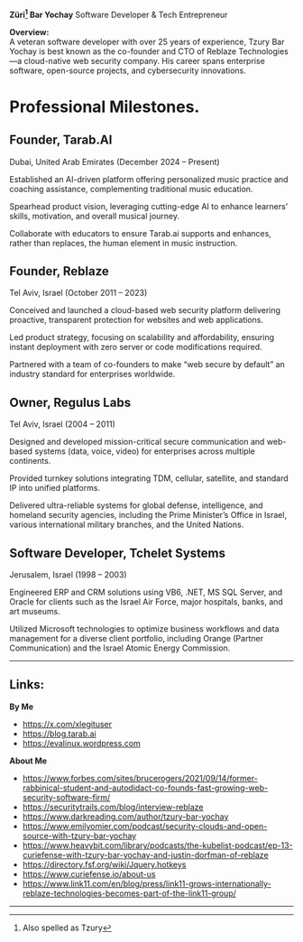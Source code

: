 **Züri[^1] Bar Yochay**
Software Developer & Tech Entrepreneur

**Overview:**  
A veteran software developer with over 25 years of experience, Tzury Bar Yochay is best known as the co-founder and CTO of Reblaze Technologies—a cloud-native web security company. His career spans enterprise software, open-source projects, and cybersecurity innovations.

# Professional Milestones.

## Founder, Tarab.AI
Dubai, United Arab Emirates (December 2024 – Present)

Established an AI-driven platform offering personalized music practice and coaching assistance, complementing traditional music education.

Spearhead product vision, leveraging cutting-edge AI to enhance learners’ skills, motivation, and overall musical journey.

Collaborate with educators to ensure Tarab.ai supports and enhances, rather than replaces, the human element in music instruction.

## Founder, Reblaze
Tel Aviv, Israel (October 2011 – 2023)

Conceived and launched a cloud-based web security platform delivering proactive, transparent protection for websites and web applications.

Led product strategy, focusing on scalability and affordability, ensuring instant deployment with zero server or code modifications required.

Partnered with a team of co-founders to make “web secure by default” an industry standard for enterprises worldwide.

## Owner, Regulus Labs
Tel Aviv, Israel (2004 – 2011)

Designed and developed mission-critical secure communication and web-based systems (data, voice, video) for enterprises across multiple continents.

Provided turnkey solutions integrating TDM, cellular, satellite, and standard IP into unified platforms.

Delivered ultra-reliable systems for global defense, intelligence, and homeland security agencies, including the Prime Minister’s Office in Israel, various international military branches, and the United Nations.

## Software Developer, Tchelet Systems
Jerusalem, Israel (1998 – 2003)

Engineered ERP and CRM solutions using VB6, .NET, MS SQL Server, and Oracle for clients such as the Israel Air Force, major hospitals, banks, and art museums.

Utilized Microsoft technologies to optimize business workflows and data management for a diverse client portfolio, including Orange (Partner Communication) and the Israel Atomic Energy Commission.

---
## Links:
**By Me**
- https://x.com/xlegituser
- https://blog.tarab.ai
- https://evalinux.wordpress.com

**About Me**
- https://www.forbes.com/sites/brucerogers/2021/09/14/former-rabbinical-student-and-autodidact-co-founds-fast-growing-web-security-software-firm/
- https://securitytrails.com/blog/interview-reblaze
- https://www.darkreading.com/author/tzury-bar-yochay
- https://www.emilyomier.com/podcast/security-clouds-and-open-source-with-tzury-bar-yochay
- https://www.heavybit.com/library/podcasts/the-kubelist-podcast/ep-13-curiefense-with-tzury-bar-yochay-and-justin-dorfman-of-reblaze
- https://directory.fsf.org/wiki/Jquery.hotkeys
- https://www.curiefense.io/about-us
- https://www.link11.com/en/blog/press/link11-grows-internationally-reblaze-technologies-becomes-part-of-the-link11-group/

---
[^1]: Also spelled as Tzury
